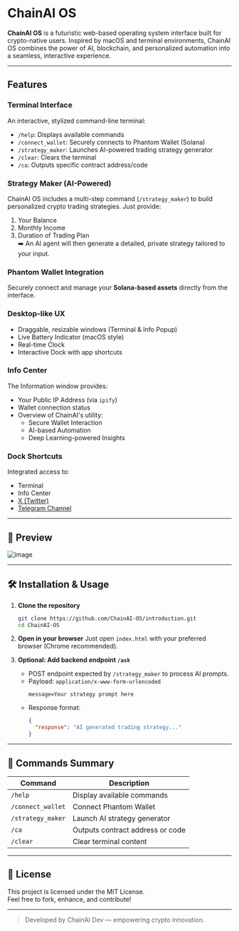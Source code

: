# ChainAI OS

**ChainAI OS** is a futuristic web-based operating system interface built for crypto-native users. Inspired by macOS and terminal environments, ChainAI OS combines the power of AI, blockchain, and personalized automation into a seamless, interactive experience.

---

## Features

### Terminal Interface
An interactive, stylized command-line terminal:
- `/help`: Displays available commands
- `/connect_wallet`: Securely connects to Phantom Wallet (Solana)
- `/strategy_maker`: Launches AI-powered trading strategy generator
- `/clear`: Clears the terminal
- `/ca`: Outputs specific contract address/code

### Strategy Maker (AI-Powered)
ChainAI OS includes a multi-step command (`/strategy_maker`) to build personalized crypto trading strategies. Just provide:
1. Your Balance
2. Monthly Income
3. Duration of Trading Plan  
➡️ An AI agent will then generate a detailed, private strategy tailored to your input.

### Phantom Wallet Integration
Securely connect and manage your **Solana-based assets** directly from the interface.

### Desktop-like UX
- Draggable, resizable windows (Terminal & Info Popup)
- Live Battery Indicator (macOS style)
- Real-time Clock
- Interactive Dock with app shortcuts

### Info Center
The Information window provides:
- Your Public IP Address (via `ipify`)
- Wallet connection status
- Overview of ChainAI's utility:
  - Secure Wallet Interaction
  - AI-based Automation
  - Deep Learning-powered Insights

### Dock Shortcuts
Integrated access to:
- Terminal
- Info Center
- [X (Twitter)](https://x.com/chainn_ai)
- [Telegram Channel](https://t.me/chainaichannel)

---


## 📸 Preview

![image](https://github.com/user-attachments/assets/4586fb8b-3087-4ef7-b432-9701cf6c6c9f)

---

## 🛠 Installation & Usage

1. **Clone the repository**
   ```bash
   git clone https://github.com/ChainAI-OS/introduction.git
   cd ChainAI-OS
   ```

2. **Open in your browser**
   Just open `index.html` with your preferred browser (Chrome recommended).

3. **Optional: Add backend endpoint `/ask`**
   - POST endpoint expected by `/strategy_maker` to process AI prompts.
   - Payload: `application/x-www-form-urlencoded`
     ```
     message=Your strategy prompt here
     ```
   - Response format:
     ```json
     {
       "response": "AI generated trading strategy..."
     }
     ```

---

## 🧪 Commands Summary

| Command           | Description                                         |
|------------------|-----------------------------------------------------|
| `/help`          | Display available commands                         |
| `/connect_wallet`| Connect Phantom Wallet                             |
| `/strategy_maker`| Launch AI strategy generator                        |
| `/ca`            | Outputs contract address or code                    |
| `/clear`         | Clear terminal content                              |

---

## 📜 License

This project is licensed under the MIT License.  
Feel free to fork, enhance, and contribute!

---

> Developed by ChainAI Dev — empowering crypto innovation.
